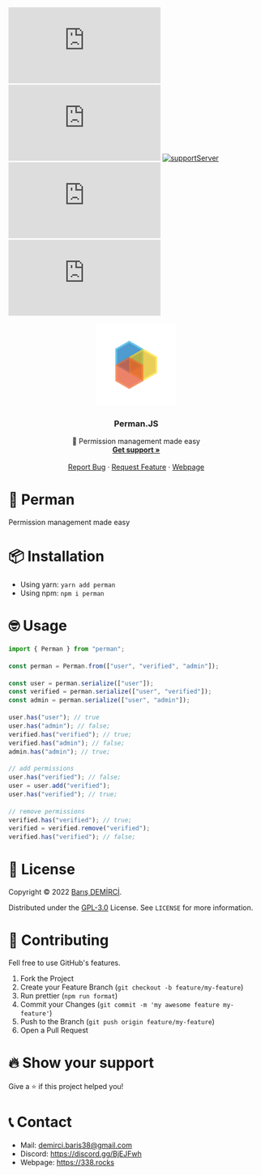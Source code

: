 [![stars](https://img.shields.io/github/stars/barbarbar338/perman.js?color=yellow&logo=github&style=for-the-badge)](https://github.com/barbarbar338/perman)
[![license](https://img.shields.io/github/license/barbarbar338/perman.js?logo=github&style=for-the-badge)](https://github.com/barbarbar338/perman.js)
[![supportServer](https://img.shields.io/discord/711995199945179187?color=7289DA&label=Support&logo=discord&style=for-the-badge)](https://discord.gg/BjEJFwh)
[![forks](https://img.shields.io/github/forks/barbarbar338/perman.js?color=green&logo=github&style=for-the-badge)](https://github.com/barbarbar338/perman.js)
[![issues](https://img.shields.io/github/issues/barbarbar338/perman.js?color=red&logo=github&style=for-the-badge)](https://github.com/barbarbar338/perman.js)

<p align="center">
  <img src="https://raw.githubusercontent.com/barbarbar338/readme-template/main/icon.png" alt="Logo" width="160" height="160" />
  <h3 align="center">Perman.JS</h3>

  <p align="center">
    🔑 Permission management made easy
    <br />
    <a href="https://discord.gg/BjEJFwh"><strong>Get support »</strong></a>
    <br />
    <br />
    <a href="https://github.com/barbarbar338/perman/issues">Report Bug</a>
    ·
    <a href="https://github.com/barbarbar338/perman/issues">Request Feature</a>
    ·
    <a href="https://338.rocks">Webpage</a>
  </p>
</p>

# 🔑 Perman

Permission management made easy

# 📦 Installation

-   Using yarn: `yarn add perman`
-   Using npm: `npm i perman`

# 🤓 Usage

```js
import { Perman } from "perman";

const perman = Perman.from(["user", "verified", "admin"]);

const user = perman.serialize(["user"]);
const verified = perman.serialize(["user", "verified"]);
const admin = perman.serialize(["user", "admin"]);

user.has("user"); // true
user.has("admin"); // false;
verified.has("verified"); // true;
verified.has("admin"); // false;
admin.has("admin"); // true;

// add permissions
user.has("verified"); // false;
user = user.add("verified");
user.has("verified"); // true;

// remove permissions
verified.has("verified"); // true;
verified = verified.remove("verified");
verified.has("verified"); // false;
```

# 📄 License

Copyright © 2022 [Barış DEMİRCİ](https://github.com/barbarbar338).

Distributed under the [GPL-3.0](https://www.gnu.org/licenses/gpl-3.0.html) License. See `LICENSE` for more information.

# 🧦 Contributing

Fell free to use GitHub's features.

1. Fork the Project
2. Create your Feature Branch (`git checkout -b feature/my-feature`)
3. Run prettier (`npm run format`)
4. Commit your Changes (`git commit -m 'my awesome feature my-feature'`)
5. Push to the Branch (`git push origin feature/my-feature`)
6. Open a Pull Request

# 🔥 Show your support

Give a ⭐️ if this project helped you!

# 📞 Contact

-   Mail: demirci.baris38@gmail.com
-   Discord: https://discord.gg/BjEJFwh
-   Webpage: https://338.rocks
